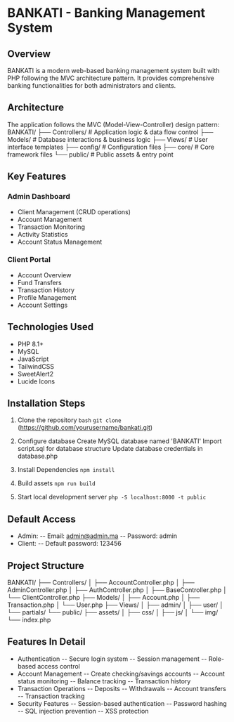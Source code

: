 # BANKATI - Banking Management System

## Overview
BANKATI is a modern web-based banking management system built with PHP following the MVC architecture pattern. It provides comprehensive banking functionalities for both administrators and clients.

## Architecture
The application follows the MVC (Model-View-Controller) design pattern:
BANKATI/ 
├── Controllers/ # Application logic & data flow control 
├── Models/ # Database interactions & business logic 
├── Views/ # User interface templates 
├── config/ # Configuration files 
├── core/ # Core framework files 
└── public/ # Public assets & entry point


## Key Features

### Admin Dashboard
- Client Management (CRUD operations)
- Account Management
- Transaction Monitoring
- Activity Statistics
- Account Status Management

### Client Portal
- Account Overview
- Fund Transfers
- Transaction History
- Profile Management
- Account Settings

## Technologies Used
- PHP 8.1+
- MySQL
- JavaScript
- TailwindCSS
- SweetAlert2
- Lucide Icons

## Installation Steps

1. Clone the repository
`bash`
`git clone` (https://github.com/yourusername/bankati.git)

2. Configure database
Create MySQL database named 'BANKATI'
Import script.sql for database structure
Update database credentials in database.php

3. Install Dependencies
`npm install`

4. Build assets 
`npm run build`

5. Start local development server
`php -S localhost:8000 -t public`

## Default Access
- Admin:
-- Email: admin@admin.ma
-- Password: admin
- Client:
-- Default password: 123456

## Project Structure

BANKATI/
├── Controllers/
│   ├── AccountController.php
│   ├── AdminController.php
│   ├── AuthController.php
│   ├── BaseController.php
│   └── ClientController.php
├── Models/
│   ├── Account.php
│   ├── Transaction.php
│   └── User.php
├── Views/
│   ├── admin/
│   ├── user/
│   └── partials/
└── public/
    ├── assets/
    │   ├── css/
    │   ├── js/
    │   └── img/
    └── index.php

## Features In Detail

- Authentication
-- Secure login system
-- Session management
-- Role-based access control
- Account Management
-- Create checking/savings accounts
-- Account status monitoring
-- Balance tracking
-- Transaction history
- Transaction Operations
-- Deposits
-- Withdrawals
-- Account transfers
-- Transaction tracking
- Security Features
-- Session-based authentication
-- Password hashing
-- SQL injection prevention
-- XSS protection